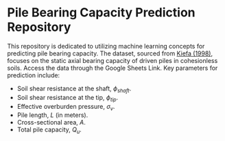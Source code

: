 # Pile Bearing Capacity Prediction Repository

This repository is dedicated to utilizing machine learning concepts for predicting pile bearing capacity. The dataset, sourced from [Kiefa (1998)](https://doi.org/10.1061/(asce)1090-0241(1998)124:12(1177)), focuses on the static axial bearing capacity of driven piles in cohesionless soils. Access the data through the Google Sheets Link. Key parameters for prediction include:
- Soil shear resistance at the shaft, $\phi_{shaft}$.
- Soil shear resistance at the tip, $\phi_{tip}$.
- Effective overburden pressure, $\sigma_{v}$.
- Pile length, $L$ (in meters).
- Cross-sectional area, $A$.
- Total pile capacity, $Q_{u}$.
